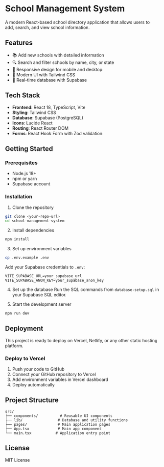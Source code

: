 # School Management System

A modern React-based school directory application that allows users to add, search, and view school information.

## Features

- 📚 Add new schools with detailed information
- 🔍 Search and filter schools by name, city, or state
- 📱 Responsive design for mobile and desktop
- 🎨 Modern UI with Tailwind CSS
- 💾 Real-time database with Supabase

## Tech Stack

- **Frontend**: React 18, TypeScript, Vite
- **Styling**: Tailwind CSS
- **Database**: Supabase (PostgreSQL)
- **Icons**: Lucide React
- **Routing**: React Router DOM
- **Forms**: React Hook Form with Zod validation

## Getting Started

### Prerequisites

- Node.js 18+ 
- npm or yarn
- Supabase account

### Installation

1. Clone the repository
```bash
git clone <your-repo-url>
cd school-management-system
```

2. Install dependencies
```bash
npm install
```

3. Set up environment variables
```bash
cp .env.example .env
```
Add your Supabase credentials to `.env`:
```
VITE_SUPABASE_URL=your_supabase_url
VITE_SUPABASE_ANON_KEY=your_supabase_anon_key
```

4. Set up the database
Run the SQL commands from `database-setup.sql` in your Supabase SQL editor.

5. Start the development server
```bash
npm run dev
```

## Deployment

This project is ready to deploy on Vercel, Netlify, or any other static hosting platform.

### Deploy to Vercel

1. Push your code to GitHub
2. Connect your GitHub repository to Vercel
3. Add environment variables in Vercel dashboard
4. Deploy automatically

## Project Structure

```
src/
├── components/          # Reusable UI components
├── lib/                # Database and utility functions
├── pages/              # Main application pages
├── App.tsx             # Main app component
└── main.tsx           # Application entry point
```

## License

MIT License